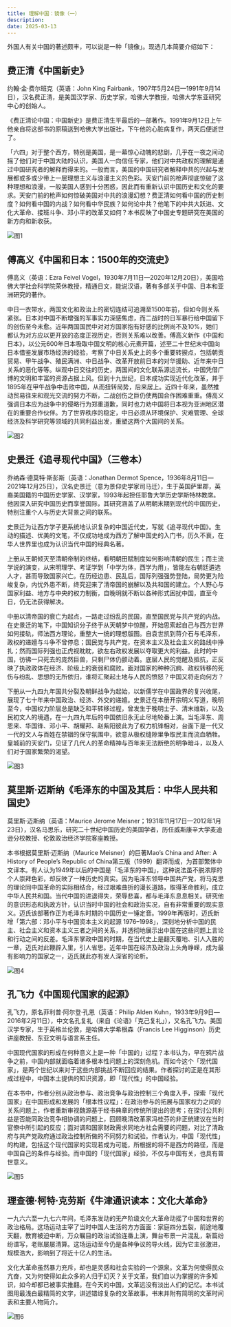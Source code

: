 ```yaml
---
title: 理解中国：镜像（一）
description: 
date: 2025-03-13
---
```


外国人有关中国的著述颇丰，可以说是一种「镜像」。现选几本简要介绍如下：

## 费正清《中国新史》

约翰·金·费尔班克（英语：John King Fairbank，1907年5月24日—1991年9月14日），汉名费正清，是美国汉学家、历史学家，哈佛大学教授，哈佛大学东亚研究中心的创始人。

《费正清论中国：中国新史》是费正清生平最后的一部著作。1991年9月12日上午他亲自将这部书的原稿送到哈佛大学出版社，下午他的心脏病复作，两天后便逝世了。

「六四」对于整个西方，特别是美国，是一幕惊心动魄的悲剧，几乎在一夜之间动摇了他们对于中国大陆的认识，美国人一向信任专家，他们对中共政权的理解是通过中国研究者的解释而得来的。一般而言，美国的中国研究者解释中共的兴起与发展都或多或少带上一层理想主义与浪漫主义的色彩。天安门前的枪声彻底惊破了这种理想和浪漫，一般美国人感到十分困惑，因此而有重新认识中国历史和文化的要求。天安门前的枪声如何惊破美国对中共的浪漫幻想？费正清如何看中国的历史制度？如何看中国的内战？如何看中华民族？如何论中共？他笔下的中共大跃进、文化大革命、接班斗争、邓小平的改革又如何？本书反映了中国史专题研究在美国的新方向和新收获。

![图1](1.PNG)

## 傅高义《中国和日本：1500年的交流史》

傅高义（英语：Ezra Feivel Vogel，1930年7月11日—2020年12月20日），美国哈佛大学社会科学院荣休教授，精通日文，能说汉语，著有多部关于中国、日本和亚洲研究的著作。

中日一衣带水，两国文化和政治上的密切连结可追溯至1500年前，但如今则关系紧张。日本对中国不断增强的军事实力深感焦虑，而二战时的日军暴行给中国留下的创伤至今未愈。近年两国国民中对对方国家抱有好感的比例尚不及10%，她们都认为对方应以更开放的态度正视历史，否则关系难以改善。傅高义新作《中国和日本》，以公元600年日本吸取中国文明的核心元素开篇，述至二十世纪末中国向日本借鉴发展市场经济的经验，考察了中日关系史上的多个重要转捩点，包括朝贡贸易、甲午战争、殖民满洲、中日战争、改革开放前日本的对华援助、近年来中日关系的恶化等等。纵观中日交往的历史，两国间的文化联系源远流长，中国凭借广博的文明和丰富的资源占据上风。但到十九世纪，日本成功实现近代化改革，并于1895年在甲午战争中击败中国，从而扭转局势，后来居上。近四十年来，虽然推动贸易往来和观光交流的努力不断，二战创伤之巨仍使两国合作困难重重。傅高义强调日本应为战争中的侵略行为郑重道歉，同时也力劝中国将日本视为亚洲地区潜在的重要合作伙伴。为了世界秩序的稳定，中日必须从环境保护、灾难管理、全球经济及科学研究等领域的共同利益出发，重塑这两个大国间的关系。

![图2](2.PNG)

## 史景迁《追寻现代中国》（三卷本）

乔纳森·德莫特·斯彭斯（英语：Jonathan Dermot Spence，1936年8月11日—2021年12月25日），汉名史景迁（意为景仰史学家司马迁），生于英国萨里郡，英裔美国籍的中国历史学家、汉学家，1993年起担任耶鲁大学历史学斯特林教席。他因深入研究中国历史而享誉国际，其研究涵盖了从明朝末期到现代的中国历史，特别注重个人与历史大背景之间的联系。

史景迁为让西方学子更系统地认识复杂的中国近代史，写就《追寻现代中国》。生动的描述、优美的文笔，不仅成功地成为西方了解中国史的入门书，历久不衰，在华人世界里也成为认识当代中国的经典名著。

上册从王朝倾灭至清朝帝制的终结，看明朝田赋制度如何影响清朝的民生；而主流学说的演变，从宋明理学、考证学到「中学为体，西学为用」，皆能左右朝廷遴选人才，甚而导致国家兴亡。在历经边患、民乱后，国际列强强势登陆，局势更为险峻复杂，内忧外患不断，终究迎来了清帝国的崩解以及共和国的建立。个人野心与国家利益、地方与中央的权力制衡，自晚明就不断以各种形式困扰中国，直至今日，仍无法获得解决。

中册以清帝国的衰亡为起点，一路走过纷乱的民国，直至国民党与共产党的内战。在史景迁的笔下，中国知识分子终于从天朝梦中惊醒，开始思索起自己与西方世界如何接轨，师法西方理论，重整大一统的理想版图。自袁世凯到蒋介石与毛泽东，政权的递嬗与斗争不曾停息；国民党与共产党，在资本主义及社会主义的路线中挣扎；然而国际列强也正虎视眈眈，欲左右政权发展以夺取更大的利益。此时的中国，彷彿一只死去的庞然巨兽，只剩尸体仍颤动着。底层人民的觉醒及抵抗，正反映了执政政体在经济、阶级上的衰弱和腐败。面对国家的种种沉痾、政权转移的死伤与纷乱、思想的无所依归，谁将汇聚起土地与人民的愤怒？中国又将走向何方？

下册从一九四九年国共分裂及朝鲜战争为起始，以新儒学在中国政界的复兴收尾，展现了七十年来中国政治、经济、外交的递嬗。史景迁在本册开宗明义写道，晚明至今，中国权力阶层总是缺乏和平转移过程，曾发生于晚明士子、清末维新，以及民初文人的境遇，在一九四九年后的中国依旧永无止尽地轮番上演。当毛泽东、周恩来、华国锋、邓小平、胡耀邦、赵紫阳彼此为了权力机锋相对，台面下是一代又一代的文人与百姓在禁锢的保守氛围中，欲意从极权缝隙里争取民主而流血牺牲。皇城前的天安门，见证了几代人的革命精神与百年来无法断绝的明争暗斗，以及人们对于国家繁荣的渴望。

![图3](3.PNG)

## 莫里斯·迈斯纳《毛泽东的中国及其后：中华人民共和国史》

莫里斯·迈斯纳（英语：Maurice Jerome Meisner；1931年11月17日—2012年1月23日），汉名马思乐，研究二十世纪中国历史的美国学者，历任威斯康辛大学麦迪逊分校教授、伦敦政治经济学院客座教授。

本书根据莫里斯·迈斯纳（Maurice Meisner）的巨著Mao’s China and After: A History of People’s Republic of China第三版（1999）翻译而成，为首部繁体中文译本。有人认为1949年以后的中国是「毛泽东的中国」，这种说法虽不脱浓厚的个人崇拜色彩，却反映了一种历史的真实。因为毛泽东领导中国共产党，将马克思的理论同中国革命的实际相结合，经过艰难曲折的漫长道路，取得革命胜利，成立中华人民共和国。当代中国的进退得失，荣辱悲喜，都与毛泽东息息相关。研究他的意识形态和执政方针，认识当时中国的社会和政治实况，自有非常重要的现实意义。迈氏该部著作正为毛泽东时期的中国历史一锤定音。1999年再版时，迈氏新增「第六部：邓小平与中国资本主义的起源 1976–1998」，深刻地分析中国的民主、社会主义和资本主义三者之间的关系，并透彻地展示出中国在这些问题上言论和行动之间的反差。毛泽东掌政中国的时期，在当代史上是翻天覆地、引人入胜的一章，迈氏对此鞭辟入里，引人省思。近年中国在经济及政治上头角峥嵘，成为最有影响力的国家之一，迈氏就此亦有发人深省的论析。

![图4](4.PNG)

## 孔飞力《中国现代国家的起源》

孔飞力，原名菲利普·阿尔登·孔恩（英语：Philip Alden Kuhn，1933年9月9日—2016年2月11日），中文名孔复礼（来自《论语》「克己复礼」），又名孔飞力。美国汉学专家，生于英格兰伦敦，是哈佛大学希根森（Francis Lee Higginson）历史讲座教授、东亚文明与语言系主任。

中国现代国家的形成在何种意义上是一种「中国的」过程？本书认为，早在鸦片战争之前，中国内部就面临着诸多根本性问题上的深刻危机。而如今这个「现代国家」，是两个世纪以来对于这些内部挑战不断回应的结果。作者探讨的正是在其形成过程中，中国本土提供的知识资源，即「现代性」的中国经验。

在本书中，作者分别从政治参与、政治竞争与政治控制三个角度入手，探索「现代国家」在中国形成和发展的「根本性议程」：在政治参与的拓展与国家权力之间的关系问题上，作者重新审视魏源基于经书典章的传统所提出的思考；在探讨公共利益是否能同政治竞争相协调的问题上，回顾晚清改革家冯桂芬的非正统建议在当时官僚中所引起的反应；面对调和国家财政需求同地方社会需要的问题，对比了清政府与共产党政府通过政治控制所做的不同努力和试验。作者认为，中国「现代性」的构建，包括这个现代国家的实现若成为可能，所根据的将不是西方的路径，而是中国自己的条件与经验。而中国的「现代国家」经验，不仅与中国有关，也具有普世意义。

![图5](5.PNG)

## 理查德·柯特·克劳斯《牛津通识读本：文化大革命》

一九六六至一九七六年间，毛泽东发动的无产阶级文化大革命动摇了中国和世界的政治格局。这场运动主宰了当时中国人生活的方方面面：家庭四分五裂，前途地覆天翻，教育被迫中断，万众瞩目的政治试验连番上演，舞台布景一片混乱，新篇纷纷谱写，老账屡屡清算。这场运动至今仍是各种争议的导火线，因为它主张激进，规模浩大，影响到了将近十亿人的生活。

文化大革命虽然暴力充斥，却也是灵感和社会实验的一个源泉。文革为何使得民众亢奋，又为何使得如此众多的人归于幻灭？关于文革，我们自以为掌握的许多知识，如今却都已被事实推翻。在今天的中国，文革远没有淡出人们的记忆。本书试图用最浅白最精简的文字，讲述错综复杂的文革故事。书末并附有简明的文革时间表和主要人物简介。

![图6](6.PNG)